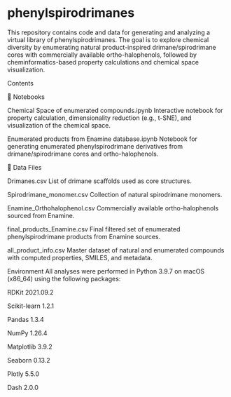 # phenylspirodrimanes

This repository contains code and data for generating and analyzing a virtual library of phenylspirodrimanes. The goal is to explore chemical diversity by enumerating natural product-inspired drimane/spirodrimane cores with commercially available ortho-halophenols, followed by cheminformatics-based property calculations and chemical space visualization.

Contents

📒 Notebooks

Chemical Space of enumerated compounds.ipynb
Interactive notebook for property calculation, dimensionality reduction (e.g., t-SNE), and visualization of the chemical space.

Enumerated products from Enamine database.ipynb
Notebook for generating enumerated phenylspirodrimane derivatives from drimane/spirodrimane cores and ortho-halophenols.

📂 Data Files

Drimanes.csv
List of drimane scaffolds used as core structures.

Spirodrimane_monomer.csv
Collection of natural spirodrimane monomers.

Enamine_Orthohalophenol.csv
Commercially available ortho-halophenols sourced from Enamine.

final_products_Enamine.csv
Final filtered set of enumerated phenylspirodrimane products from Enamine sources.

all_product_info.csv
Master dataset of natural and enumerated compounds with computed properties, SMILES, and metadata.

Environment
All analyses were performed in Python 3.9.7 on macOS (x86_64) using the following packages:

RDKit 2021.09.2

Scikit-learn 1.2.1

Pandas 1.3.4

NumPy 1.26.4

Matplotlib 3.9.2

Seaborn 0.13.2

Plotly 5.5.0

Dash 2.0.0
